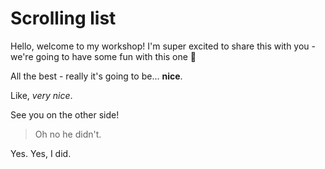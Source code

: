 # Scrolling list

Hello, welcome to my workshop! I'm super excited to share this with you - we're going to have some fun with this one 🎉

All the best - really it's going to be... **nice**.

Like, _very nice_.

See you on the other side!

> Oh no he didn't.

Yes. Yes, I did.
